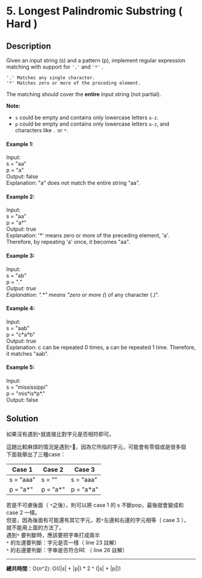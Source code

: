 # 5. Longest Palindromic Substring ( Hard )
## Description
Given an input string (s) and a pattern (p), implement regular expression matching with support for ```'.'``` and ```'*'``` .  
```
'.' Matches any single character.
'*' Matches zero or more of the preceding element.
```
The matching should cover the **entire** input string (not partial).  

**Note:**  

+ ```s``` could be empty and contains only lowercase letters ```a-z```.
+ ```p``` could be empty and contains only lowercase letters ```a-z```, and characters like ```.``` or ```*```.  

#### Example 1:
Input:  
s = "aa"  
p = "a"  
Output: false  
Explanation: "a" does not match the entire string "aa".  

#### Example 2:
Input:  
s = "aa"  
p = "a*"  
Output: true  
Explanation: '*' means zero or more of the preceding element, 'a'.  Therefore, by repeating 'a' once, it becomes "aa".  

#### Example 3:
Input:  
s = "ab"  
p = ".*"  
Output: true  
Explanation: ".\*" means "zero or more (*) of any character (.)".   

#### Example 4:
Input:  
s = "aab"  
p = "c\*a*b"  
Output: true  
Explanation: c can be repeated 0 times, a can be repeated 1 time.   Therefore, it matches "aab".  

#### Example 5:
Input:  
s = "mississippi"  
p = "mis\*is\*p*."  
Output: false  

## Solution
如果沒有遇到```*```就直接比對字元是否相符即可。   

這題比較麻煩的情況是遇到```*```，因為它所指的字元，可能會有零個或是很多個  
下面我舉出了三種case：   

| Case 1 | Case 2 | Case 3 |
| -------- | -------- | -------- |
| s = "aaa" | s = "" | s = "aaa" |
| p = "a*" | p = "a*" | p = "a*a" |  

若是不可慮後面（ ```*```之後），則可以將 case 1 的 s 不斷pop，最後就會變成和 case 2 一樣。  
但是，因為後面有可能還有其它字元，若```*```左邊和右邊的字元相等（ case 3 ）， 就不能用上面的方法了。  
遇到```*``` 要判斷時，應該要把字串打成兩半   
```*``` 的左邊要判斷：字元是否一樣（ line 23 註解）  
```*``` 的右邊要判斷：字串是否符合RE （ line 26 註解）

 

---

**總共時間**：O(n^2): O((|s| + |p|) * 2 ^ (|s| + |p|))
